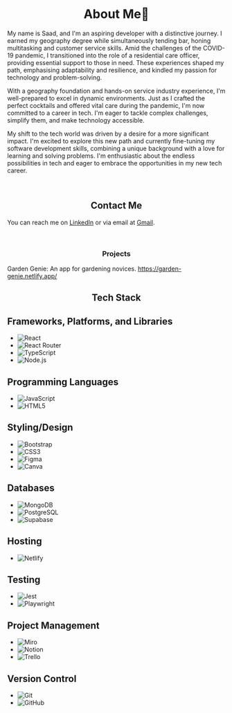 <h1 align="center"> About Me👋 </h1>

My name is Saad, and I'm an aspiring developer with a distinctive journey. I earned my geography degree while simultaneously tending bar, honing multitasking and customer service skills. Amid the challenges of the COVID-19 pandemic, I transitioned into the role of a residential care officer, providing essential support to those in need. These experiences shaped my path, emphasising adaptability and resilience, and kindled my passion for technology and problem-solving.

With a geography foundation and hands-on service industry experience, I'm well-prepared to excel in dynamic environments. Just as I crafted the perfect cocktails and offered vital care during the pandemic, I'm now committed to a career in tech. I'm eager to tackle complex challenges, simplify them, and make technology accessible.

My shift to the tech world was driven by a desire for a more significant impact. I'm excited to explore this new path and currently fine-tuning my software development skills, combining a unique background with a love for learning and solving problems. I'm enthusiastic about the endless possibilities in tech and eager to embrace the opportunities in my new tech career.

<br>


<h2 align="center"> Contact Me </h2>

You can reach me on [LinkedIn](https://www.linkedin.com/in/saad-ashraf-104a92190/) or via email at [Gmail](mailto:saadash1268@gmail.com).

<br> 


<h3 align="center"> Projects </h3>

Garden Genie: An app for gardening novices. https://garden-genie.netlify.app/








<h2 align="center"> Tech Stack </h2>

## Frameworks, Platforms, and Libraries
- ![React](https://img.shields.io/badge/React-20232A?style=for-the-badge&logo=react&logoColor=61DAFB&logoWidth=40)
- ![React Router](https://img.shields.io/badge/React_Router-CA4245?style=for-the-badge&logo=react-router&logoColor=white&logoWidth=40)
- ![TypeScript](https://img.shields.io/badge/TypeScript-007ACC?style=for-the-badge&logo=typescript&logoColor=white&logoWidth=40)
- ![Node.js](https://img.shields.io/badge/Node.js-339933?style=for-the-badge&logo=nodedotjs&logoColor=white&logoWidth=40)

## Programming Languages
- ![JavaScript](https://img.shields.io/badge/JavaScript-323330?style=for-the-badge&logo=javascript&logoColor=F7DF1E&logoWidth=40)
- ![HTML5](https://img.shields.io/badge/HTML5-E34F26?style=for-the-badge&logo=html5&logoColor=white&logoWidth=40)

## Styling/Design
- ![Bootstrap](https://img.shields.io/badge/Bootstrap-563D7C?style=for-the-badge&logo=bootstrap&logoColor=white&logoWidth=40)
- ![CSS3](https://img.shields.io/badge/CSS3-1572B6?style=for-the-badge&logo=css3&logoColor=white&logoWidth=40)
- ![Figma](https://img.shields.io/badge/Figma-F24E1E?style=for-the-badge&logo=figma&logoColor=white&logoWidth=40)
- ![Canva](https://img.shields.io/badge/Canva-%2300C4CC.svg?style=for-the-badge&logo=Canva&logoColor=white&logoWidth=40)

## Databases
- ![MongoDB](https://img.shields.io/badge/MongoDB-47A248?style=for-the-badge&logo=mongodb&logoColor=white&logoWidth=40)
- ![PostgreSQL](https://img.shields.io/badge/PostgreSQL-316192?style=for-the-badge&logo=postgresql&logoColor=white&logoWidth=40)
- ![Supabase](https://img.shields.io/badge/Supabase-181818?style=for-the-badge&logo=supabase&logoColor=white&logoWidth=40)

## Hosting
- ![Netlify](https://img.shields.io/badge/Netlify-00C7B7?style=for-the-badge&logo=netlify&logoColor=white&logoWidth=80)

## Testing
- ![Jest](https://img.shields.io/badge/Jest-C21325?style=for-the-badge&logo=jest&logoColor=white&logoWidth=40)
- ![Playwright](https://img.shields.io/badge/Playwright-45ba4b?style=for-the-badge&logo=Playwright&logoColor=white&logoWidth=80)

## Project Management
- ![Miro](https://img.shields.io/badge/Miro-050505?style=for-the-badge&logo=miro&logoColor=white&logoWidth=40)
- ![Notion](https://img.shields.io/badge/Notion-000000?style=for-the-badge&logo=notion&logoColor=white&logoWidth=40)
- ![Trello](https://img.shields.io/badge/Trello-0052CC?style=for-the-badge&logo=trello&logoColor=white&logoWidth=40)

## Version Control
- ![Git](https://img.shields.io/badge/Git-F05032?style=for-the-badge&logo=git&logoColor=white&logoWidth=40)
- ![GitHub](https://img.shields.io/badge/GitHub-181717?style=for-the-badge&logo=github&logoColor=white&logoWidth=40)










                                                         

<!--
**saadash1268/saadash1268** is a ✨ _special_ ✨ repository because its `README.md` (this file) appears on your GitHub profile.

Here are some ideas to get you started:

- 🔭 I’m currently working on ...
- 🌱 I’m currently learning ...
- 👯 I’m looking to collaborate on ...
- 🤔 I’m looking for help with ...
- 💬 Ask me about ...
- 📫 How to reach me: ...
- 😄 Pronouns: ...
- ⚡ Fun fact: ...
-->
